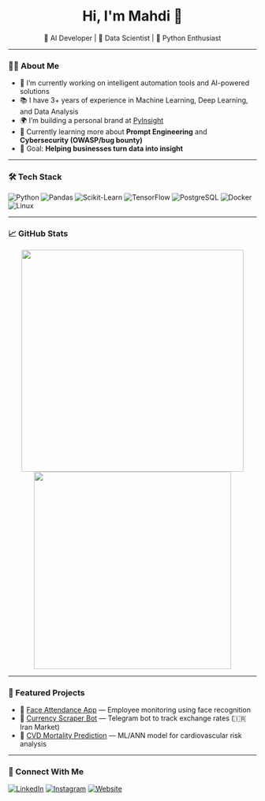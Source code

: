 <h1 align="center">Hi, I'm Mahdi 👋</h1>

<p align="center">
  🚀 AI Developer | 🧠 Data Scientist | 🐍 Python Enthusiast  
</p>

---

### 🧑‍💻 About Me

- 🔭 I’m currently working on intelligent automation tools and AI-powered solutions  
- 📚 I have 3+ years of experience in Machine Learning, Deep Learning, and Data Analysis  
- 🌍 I’m building a personal brand at [PyInsight](https://github.com/mahdi-taghi)  
- 🌱 Currently learning more about **Prompt Engineering** and **Cybersecurity (OWASP/bug bounty)**  
- 🎯 Goal: **Helping businesses turn data into insight**

---

### 🛠️ Tech Stack

![Python](https://img.shields.io/badge/-Python-333333?style=flat&logo=python)
![Pandas](https://img.shields.io/badge/-Pandas-333333?style=flat&logo=pandas)
![Scikit-Learn](https://img.shields.io/badge/-Scikit--Learn-333333?style=flat&logo=scikitlearn)
![TensorFlow](https://img.shields.io/badge/-TensorFlow-333333?style=flat&logo=tensorflow)
![PostgreSQL](https://img.shields.io/badge/-PostgreSQL-333333?style=flat&logo=postgresql)
![Docker](https://img.shields.io/badge/-Docker-333333?style=flat&logo=docker)
![Linux](https://img.shields.io/badge/-Linux-333333?style=flat&logo=linux)

---

### 📈 GitHub Stats

<p align="center">
  <img src="https://github-readme-stats.vercel.app/api?username=mahdi-taghi&show_icons=true&theme=github_dark" width="450" />
  <img src="https://github-readme-streak-stats.herokuapp.com?user=mahdi-taghi&theme=github-dark" width="400"/>
</p>

---

### 📌 Featured Projects

- 🔹 [Face Attendance App](https://github.com/mahdi-taghi/face-attendance-app) — Employee monitoring using face recognition
- 🔹 [Currency Scraper Bot](https://github.com/mahdi-taghi/currency-monitor) — Telegram bot to track exchange rates (🇮🇷 Iran Market)
- 🔹 [CVD Mortality Prediction](https://github.com/mahdi-taghi/CVD-deaph-rate-) — ML/ANN model for cardiovascular risk analysis

---

### 🔗 Connect With Me

[![LinkedIn](https://img.shields.io/badge/-LinkedIn-blue?style=flat&logo=linkedin)](https://www.linkedin.com/in/mahdi-taghi)
[![Instagram](https://img.shields.io/badge/-Instagram-E4405F?style=flat&logo=instagram&logoColor=white)](https://instagram.com/pyinsight)
[![Website](https://img.shields.io/badge/-Website-black?style=flat&logo=google-chrome)](https://pyinsight.ir)

